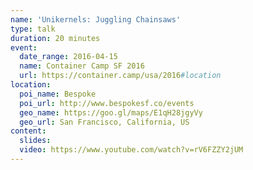 ```yaml
---
name: 'Unikernels: Juggling Chainsaws'
type: talk
duration: 20 minutes
event:
  date_range: 2016-04-15
  name: Container Camp SF 2016
  url: https://container.camp/usa/2016#location
location:
  poi_name: Bespoke
  poi_url: http://www.bespokesf.co/events
  geo_name: https://goo.gl/maps/E1qH28jgyVy
  geo_url: San Francisco, California, US
content:
  slides:
  video: https://www.youtube.com/watch?v=rV6FZZY2jUM
---
```

